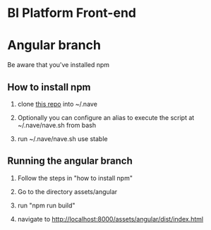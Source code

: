 # BI Platform Front-end

# Angular branch
Be aware that you've installed npm

## How to install npm

1. clone [this repo](https://github.com/isaacs/nave) into ~/.nave

2. Optionally you can configure an alias to execute the script at ~/.nave/nave.sh from bash

3. run ~/.nave/nave.sh use stable


## Running the angular branch

1. Follow the steps in "how to install npm"

2. Go to the directory assets/angular

3. run "npm run build"

4. navigate to [http://localhost:8000/assets/angular/dist/index.html](http://localhost:8000/assets/angular/dist/index.html)

